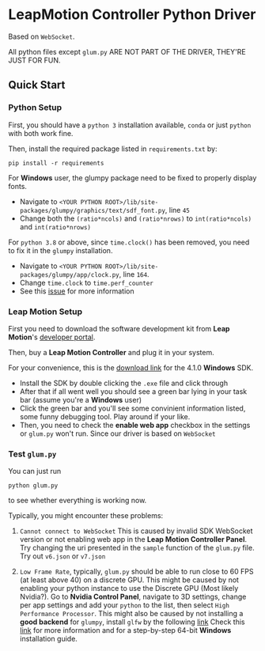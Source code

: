 # LeapMotion Controller Python Driver

Based on `WebSocket`.

All python files except `glum.py` ARE NOT PART OF THE DRIVER, THEY'RE JUST FOR FUN.

## Quick Start

### Python Setup

First, you should have a `python 3` installation available, `conda` or just `python` with both work fine.

Then, install the required package listed in `requirements.txt` by:

```shell
pip install -r requirements
```

For **Windows** user, the glumpy package need to be fixed to properly display fonts.

- Navigate to `<YOUR PYTHON ROOT>/lib/site-packages/glumpy/graphics/text/sdf_font.py`, line `45`
- Change both the `(ratio*ncols)` and `(ratio*nrows)` to `int(ratio*ncols)` and `int(ratio*nrows)`

For `python 3.8` or above, since `time.clock()` has been removed, you need to fix it in the `glumpy` installation.

- Navigate to `<YOUR PYTHON ROOT>/lib/site-packages/glumpy/app/clock.py`, line `164`.
- Change `time.clock` to `time.perf_counter`
- See this [issue](https://github.com/glumpy/glumpy/issues/254) for more information

### Leap Motion Setup

First you need to download the software development kit from **Leap Motion**'s [developer portal](https://developer.leapmotion.com/sdk-leap-motion-controller).

Then, buy a **Leap Motion Controller** and plug it in your system.

For your convenience, this is the [download link](https://www2.leapmotion.com/v4.1-lmc-windows-sdk) for the 4.1.0 **Windows** SDK.

- Install the SDK by double clicking the `.exe` file and click through
- After that if all went well you should see a green bar lying in your task bar (assume you're a **Windows** user)
- Click the green bar and you'll see some convinient information listed, some funny debugging tool. Play around if your like.
- Then, you need to check the **enable web app** checkbox in the settings or `glum.py` won't run.
  Since our driver is based on `WebSocket`

### Test `glum.py`

You can just run

```shell
python glum.py
```

to see whether everything is working now.

Typically, you might encounter these problems:

1. `Cannot connect to WebSocket`
   This is caused by invalid SDK WebSocket version or not enabling web app in the **Leap Motion Controller Panel**.
   Try changing the uri presented in the `sample` function of the `glum.py` file. Try out `v6.json` or `v7.json`

2. `Low Frame Rate`, typically, `glum.py` should be able to run close to 60 FPS (at least above 40) on a discrete GPU.
   This might be caused by not enabling your python instance to use the Discrete GPU (Most likely Nvidia?).
   Go to **Nvidia Control Panel**, navigate to 3D settings, change per app settings and add your `python` to the list, then select `High Performance Processor`.
   This might also be caused by not installing a **good backend** for `glumpy`, install `glfw` by the following [link](https://www.glfw.org/download)
   Check this [link](https://glumpy.readthedocs.io/en/latest/installation.html#backends-requirements) for more information and for a step-by-step 64-bit **Windows** installation guide.
